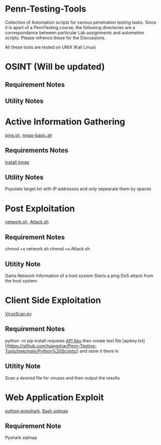 # Penn-Testing-Tools
Collection of Automation scripts for various penetration testing tasks. Since it is apart of a PennTesting course, the following directories are a correspondance between particular Lab assignments and automation scripts. Please refrence these for the Discussions.

All these tools are tested on UNIX (Kali Linux) 

# OSINT (**Will be updated**)
## Requirement Notes
## Utility Notes

# Active Information Gathering

[ping.sh](https://github.com/tgangshar/Penn-Testing-Tools/blob/main/Bash%20Scripts/ping.sh), [nmap-basic.sh](https://github.com/tgangshar/Penn-Testing-Tools/blob/main/Bash%20Scripts/nmap-basic.sh)

## Requirements Notes
[install nmap](https://nmap.org/book/install.html)
## Utility Notes
Populate target.txt with IP addresses and only sepearate them by spaces

# Post Exploitation
[network.sh](https://github.com/tgangshar/Penn-Testing-Tools/blob/main/Bash%20Scripts/network.sh), [Attack.sh](https://github.com/tgangshar/Penn-Testing-Tools/blob/main/Bash%20Scripts/Attack.sh)
## Requirement Notes
chmod +x network.sh 
chmod +x Attack.sh
## Utitity Note
Gains Network Information of a host system
Starts a ping DoS attack from the host system

# Client Side Exploitation
[VirusScan.py](https://github.com/tgangshar/Penn-Testing-Tools/tree/main/Python%20Scripts/VirusScan.py)
## Requirement Notes
python -m pip install requests
[API Key](https://www.virustotal.com/gui/join-us)
then create text file [apikey.txt]((https://github.com/tgangshar/Penn-Testing-Tools/tree/main/Python%20Scripts/) and store it there in 
## Utitity Note
Scan a desired file for viruses and then output the results

# Web Application Exploit
[python wireshark](https://github.com/tgangshar/Penn-Testing-Tools/tree/main/Python%20Scripts/sniff.py), [Bash sqlmap](https://github.com/tgangshar/Penn-Testing-Tools/blob/main/Bash%20Scripts/myMap.sh)
## Requirement Note
Pyshark
sqlmap
